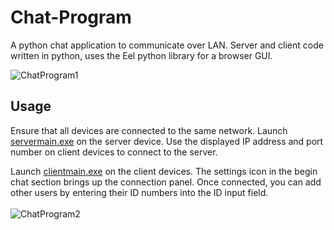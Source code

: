 # Chat-Program
A python chat application to communicate over LAN. Server and client code written in python, uses the Eel python library for a browser GUI. <br />

![ChatProgram1](https://github.com/sydluqmaan/Python-Chat-Program/assets/138065925/662b21eb-9cf9-4027-b5da-56017df1430d)

## Usage
 Ensure that all devices are connected to the same network. Launch [servermain.exe](https://github.com/sydluqmaan/Python-Chat-Program/blob/main/servermain.exe) on the server device. Use the displayed IP address and port number on client devices to connect to the server.
 <br />

Launch [clientmain.exe](https://github.com/sydluqmaan/Python-Chat-Program/blob/main/clientmain.exe) on the client devices. The settings icon in the begin chat section brings up the connection panel. Once connected, you can add other users by entering their ID numbers into the ID input field.<br />
<br />
![ChatProgram2](https://github.com/sydluqmaan/Python-Chat-Program/assets/138065925/cc454110-08b4-4c32-a7b9-ddb5ca3f772b)

